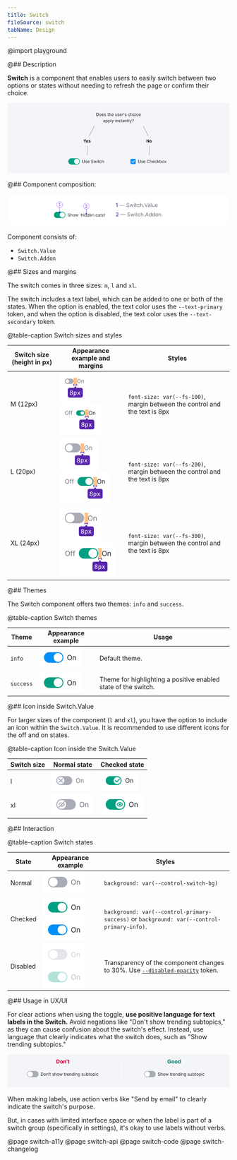 ```yaml
---
title: Switch
fileSource: switch
tabName: Design
---
```


@import playground

@## Description

**Switch** is a component that enables users to easily switch between two options or states without needing to refresh the page or confirm their choice.

![](static/check-or-toggle.png)

@## Component composition:

![](static/switch-composition.png)

Component consists of:

- `Switch.Value`
- `Switch.Addon`

@## Sizes and margins

The switch comes in three sizes: `m`, `l` and `xl`.

The switch includes a text label, which can be added to one or both of the states. When the option is enabled, the text color uses the `--text-primary` token, and when the option is disabled, the text color uses the `--text-secondary` token.

@table-caption Switch sizes and styles

| Switch size (height in px) | Appearance example and margins   | Styles       |
| -------------------------- | -------------------------------- | ------------ |
| M (12px)   | ![](static/switch-on-text-m-1.png) ![](static/switch-on-text-m-2.png)   | `font-size: var(--fs-100)`, margin between the control and the text is 8px  |
| L (20px)   | ![](static/switch-on-text-l-1.png) ![](static/switch-on-text-l-2.png)   | `font-size: var(--fs-200)`, margin between the control and the text is 8px |
| XL (24px)  | ![](static/switch-on-text-xl-1.png) ![](static/switch-on-text-xl-2.png) | `font-size: var(--fs-300)`, margin between the control and the text is 8px |

@## Themes

The Switch component offers two themes: `info` and `success`.

@table-caption Switch themes

| Theme     | Appearance example         | Usage                       |
| --------- | -------------------------- | --------------------------- |
| `info`    | ![](static/on-info.png)    | Default theme.              |
| `success` | ![](static/on-success.png) | Theme for highlighting a positive enabled state of the switch. |

@## Icon inside Switch.Value

For larger sizes of the component (`l` and `xl`), you have the option to include an icon within the `Switch.Value`. It is recommended to use different icons for the off and on states.

@table-caption Icon inside the Switch.Value

| Switch size | Normal state                       | Checked state                     |
| ----------- | ---------------------------------- | --------------------------------- |
| l           | ![](static/switch-off-icon-l.png)  | ![](static/switch-on-icon-l.png)  |
| xl          | ![](static/switch-off-icon-xl.png) | ![](static/switch-on-icon-xl.png) |

@## Interaction

@table-caption Switch states

| State   | Appearance example      | Styles        |
| ------- | ----------------------- | ------------- |
| Normal   | ![](static/off.png)     | `background: var(--control-switch-bg)`   |
| Checked | ![](static/on-success.png) ![](static/on-info.png)    | `background: var(--control-primary-success)` or `background: var(--control-primary-info)`.           |
| Disabled | ![](static/disabled.png) ![](static/disabled-success.png) | Transparency of the component changes to 30%. Use [`--disabled-opacity`](/style/design-tokens/) token. |

@## Usage in UX/UI

For clear actions when using the toggle, **use positive language for text labels in the Switch.** Avoid negations like "Don't show trending subtopics," as they can cause confusion about the switch's effect. Instead, use language that clearly indicates what the switch does, such as "Show trending subtopics."

![](static/switchlabel_yes_no.png)

When making labels, use action verbs like "Send by email" to clearly indicate the switch's purpose.

But, in cases with limited interface space or when the label is part of a switch group (specifically in settings), it's okay to use labels without verbs.

@page switch-a11y
@page switch-api
@page switch-code
@page switch-changelog
